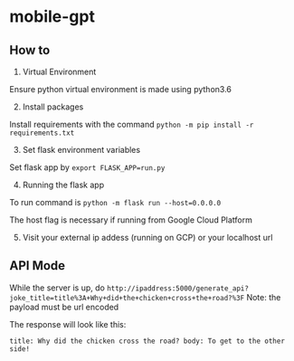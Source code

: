 # mobile-gpt

## How to

1. Virtual Environment

Ensure python virtual environment is made using python3.6

2. Install packages

Install requirements with the command `python -m pip install -r requirements.txt`

3. Set flask environment variables

Set flask app by `export FLASK_APP=run.py`

4. Running the flask app

To run command is `python -m flask run --host=0.0.0.0`

The host flag is necessary if running from Google Cloud Platform

5. Visit your external ip addess (running on GCP) or your localhost url


## API Mode

While the server is up, do `http://ipaddress:5000/generate_api?joke_title=title%3A+Why+did+the+chicken+cross+the+road?%3F`
Note: the payload must be url encoded

The response will look like this:
```
title: Why did the chicken cross the road? body: To get to the other side!
```
